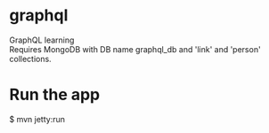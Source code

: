 # graphql
GraphQL learning
<br>
Requires MongoDB with DB name graphql_db and 'link' and 'person' collections.

# Run the app
 $ mvn jetty:run